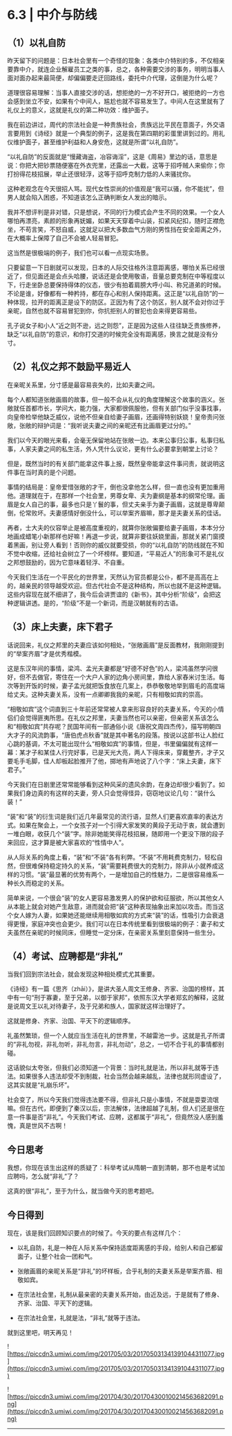 # 6.3 | 中介与防线

## （1）以礼自防

昨天留下的问题是：日本社会里有一个奇怪的现象：各类中介特别的多，不仅相亲要靠中介，就连企业解雇员工之类的事，总之，各种需要交涉的事务，明明当事人面对面办起来最简便，却偏偏要走迂回路线，委托中介代理，这倒是为什么呢？

道理很容易理解：当事人直接交涉的话，想拒绝的一方不好开口，被拒绝的一方也会感到坐立不安，如果有个中间人，尴尬也就不容易发生了。中间人在这里就有了礼仪上的意义，这就是礼仪的第二种功效：维护面子。

我在前边讲过，周代的宗法社会是一种贵族社会，贵族远比平民在意面子，外交语言要用到《诗经》就是一个典型的例子，这是我在第四期的彩蛋里讲到过的。用礼仪维护面子，甚至维护利益和人身安危，这就是所谓“以礼自防”。

“以礼自防”的反面就是“慢藏诲盗，冶容诲淫”，这是《周易》里边的话，意思是说：你把大把钞票随便塞在外衣兜里，还露出一大截，这等于招呼贼人来偷你；你打扮得花枝招展，举止还很轻浮，这等于招呼克制力低的人来骚扰你。

这种老观念在今天很招人骂。现代女性崇尚的价值观是“我可以骚，你不能扰”，但男人就会陷入困惑，不知道该怎么正确判断女人发出的暗示。

我并不想评判是非对错，只是想说，不同的行为模式会产生不同的效果。一个女人哪怕再漂亮，素颜的形象再妩媚，如果天天穿着中山装，扣紧风纪扣，随时正襟危坐，不苟言笑，不怒自威，这就足以把大多数血气方刚的男性挡在安全距离之外，在大概率上保障了自己不会被人轻易冒犯。

这当然是很极端的例子，我们也可以看一点现实场景。

只要留意一下日剧就可以发现，日本的人际交往格外注意距离感，哪怕关系已经很近了，但见面还是会点头哈腰，说话还是会使用敬语，音量总要克制在中等程度以下，行走坐卧总要保持得体的仪态，很少有拍着肩膀大呼小叫、称兄道弟的时候。不论是谁，好像都有一种矜持，都在存心和别人保持距离。这正是“以礼自防”的一种体现，拉开的距离正是设下的防区。正因为有了这个防区，别人就不会对你过于亲昵，自然也就不容易冒犯到你，你抗拒别人的冒犯也会来得更容易些。

孔子说女子和小人“近之则不逊，远之则怨”，正是因为这些人往往缺乏贵族修养，缺乏“以礼自防”的意识，和你打交道的时候完全没有距离感，换言之就是没有分寸。

## （2）礼仪之邦不鼓励平易近人

在亲昵关系里，分寸感是最容易丧失的，比如夫妻之间。

每个人都知道张敞画眉的故事，但一般不会从礼仪的角度理解这个故事的涵义。张敞就任首都市长，学问大，能力强，大家都很佩服他，但有关部门似乎没事找事，向皇帝检举他缺乏威仪，说他不但亲自给妻子画眉，还画得特别妖娆！皇帝责问张敞，张敞的辩护词是：“我听说夫妻之间的亲昵还有比画眉更过分的。”

我们以今天的眼光来看，会毫无保留地站在张敞一边。本来公事归公事，私事归私事，人家夫妻之间的私生活，外人凭什么议论，更有什么必要拿到朝堂上讨论？

但是，既然当时的有关部门能拿这件事上报，既然皇帝能拿这件事问责，就说明这件事在当时真的是个问题。

事情的结局是：皇帝爱惜张敞的才干，倒也没拿他怎么样，但一直也没有更加重用他。道理就在于，在那样一个社会里，男尊女卑、夫为妻纲是基本的纲常伦理。画眉是女人自己的事，最多也只是丫鬟的事，但丈夫亲手为妻子画眉，这就是尊卑颠倒，伦常败坏。夫妻感情好倒没什么，可以举案齐眉嘛，那才是夫妻关系的佳话。

再者，士大夫的仪容举止是被高度重视的，就算你张敞偏要给妻子画眉，本本分分地画成蜡笔小新那样也好嘛！再退一步说，就算非要往妖娆里画，那就关紧门窗摸着黑画，别让旁人看到！否则你的威仪就要受损，你的“以礼自防”的防线就在不知不觉中收缩，还给社会树立了一个坏榜样。要知道，“平易近人”的形象可不是礼仪之邦想鼓励的，因为它意味着轻浮、不自重。

今天我们生活在一个平民化的世界里，天然认为官员都是公仆，都不是高高在上的，越亲民的领导越受欢迎。但古代社会不是这种结构，所以也就不是这种逻辑。这些内容现在就不细讲了，我今后会讲贾谊的《新书》，其中分析“阶级”，会把这种逻辑讲透。是的，“阶级”不是一个新词，而是汉朝就有的古语。

## （3）床上夫妻，床下君子

话说回来，礼仪之邦里的夫妻应该如何相处，“张敞画眉”是反面教材，我刚刚提到的“举案齐眉”才是优秀楷模。

这是东汉年间的事情，梁鸿、孟光夫妻都是“好德不好色”的人，梁鸿虽然学问很好，但不去做官，寄住在一个大户人家的边角小房间里，靠给人家舂米讨生活。每次等到开饭的时候，妻子孟光就把饭食放在几案上，恭恭敬敬地举到眉毛的高度端给丈夫。这种夫妻关系，没有一点卿卿我我的亲昵，只有相敬如宾的崇高。

“相敬如宾”这个词直到三十年前还常常被人拿来形容良好的夫妻关系，今天的小情侣们会觉得匪夷所思。在礼仪之邦里，夫妻当然也可以亲密，但亲密关系该怎么和“相敬如宾”共存呢？民国年间有一部通俗小说《唐祝文周四杰传》，描写明朝四大才子的风流韵事，“唐伯虎点秋香”就是其中著名的段落。按说以这部书让人脸红心跳的基调，不太可能出现什么“相敬如宾”的事情，但是，书里偏偏就有这样一幕：某才子和某佳人行完好事，已是天光大亮，两人下得床来，穿戴整齐，才子又要毛手毛脚，佳人却板起脸推开了他，掷地有声地说了八个字：“床上夫妻，床下君子。”

今天我们在日剧里还常常能够看到这种风采的遗风余韵，在身边却很少看到了。如果我们身边真的有这样的夫妻，旁人只会觉得怪异，窃窃地议论几句：“装什么装！”

“装”和“装”的衍生词是我们近几年最常见的流行语，显然人们更喜欢直率的表达方式。如果在聚会上，一个女孩子对一个引得大家发笑的黄段子无动于衷，就会遭到一堆白眼，收获几个“装”字。除非她能笑得花枝招展，随即用一个更没下限的段子来回应，这才算是被大家喜欢的“性情中人”。

从人际关系的角度上看，“装”和“不装”各有利弊。“不装”不用耗费克制力，轻松自然，但很难保持稳定持久的关系，“装”需要耗费很大的克制力，除非从小就养成这样的习惯。“装”最显著的优势有两个，一是增加自己的性魅力，二是很容易维系一种长久而稳定的关系。

简单来说，一个很会“装”的女人更容易激发男人的保护欲和征服欲，所以其他女人从本能上就会对她产生敌意，进而就会把“装”这种表现抽象出来加以攻击。而当这个女人嫁为人妻，如果她还能继续用相敬如宾的方式来“装”的话，性吸引力会衰退得更慢，家庭冲突也会更少。我们可以在日本传统里看到很极端的例子：妻子和丈夫虽然在亲昵的时候同床，但睡觉一定分床，在亲密关系里刻意保持一些生分。

## （4）考试、应聘都是“非礼”

当我们回到宗法社会，就会发现这种相处模式尤其重要。

《诗经》有一篇《思齐（zhāi）》，是讲大圣人周文王修身、齐家、治国的榜样，其中有一句“刑于寡妻，至于兄弟，以御于家邦”，依照东汉大学者郑玄的解释，这就是说周文王以礼对待妻子，及于兄弟和族人，国家就这样治理好了。

这就是修身、齐家、治国、平天下的逻辑顺序。

礼虽然繁琐，但一个人就应当生活在礼的世界里，不越雷池一步。这就是孔子所谓的“非礼勿视，非礼勿听，非礼勿言，非礼勿动”，总之，一切不合于礼的事情都别碰。

这话貌似太夸张，但我们必须知道一个背景：当时礼就是法，所以非礼就等于违法。如果很多人违法却受不到制裁，社会当然会越来越乱，法律也就形同虚设了，这其实就是“礼崩乐坏”。

社会变了，所以今天我们觉得违法要不得，但非礼只是小事情，不就是耍耍流氓嘛。但在古代，即便到了秦汉以后，宗法解体，法律超越了礼制，但人们还是很在意一件事是否“非礼”。今天我们考试、应聘，这都属于“非礼”，但竟然没人感到羞愧，真是世风不古啊！

## 今日思考

我想，你现在该生出这样的质疑了：科举考试从隋朝一直到清朝，那不也是考试加应聘吗，怎么就“非礼”了？

这真的很“非礼”，至于为什么，就当做今天的思考题吧。

## 今日得到

现在，该是我们回顾知识要点的时候了。今天的要点有这样几个：

* 以礼自防，礼是一种在人际关系中保持适度距离感的手段，给别人和自己都留面子，让整个社会一团和气。

* 张敞画眉的亲昵关系是“非礼”的坏样板，合乎礼制的夫妻关系是举案齐眉、相敬如宾。

* 在宗法社会里，礼制从最亲密的夫妻关系开始，由近及远，于是就有了修身、齐家、治国、平天下的逻辑。

* 在宗法社会里，礼就是法，“非礼”就等于违法。

就到这里吧，明天再见！

![https://piccdn3.umiwi.com/img/201705/03/201705031341391044311077.jpg](https://piccdn3.umiwi.com/img/201705/03/201705031341391044311077.jpg)

![https://piccdn3.umiwi.com/img/201704/30/201704300100214563682091.png](https://piccdn3.umiwi.com/img/201704/30/201704300100214563682091.png)

---
